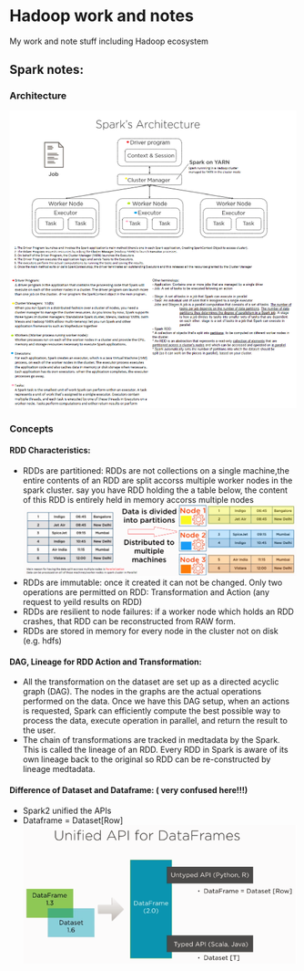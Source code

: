 # Hadoop work and notes
My work and note stuff including Hadoop ecosystem
 
## Spark notes:
### Architecture
![alt](https://github.com/kangli914/hadoopwork/blob/master/spark/spark_architecture_notesadded.png "Spark running in Hadoop clusters managed by YARN")

### Concepts
#### RDD Characteristics:
* RDDs are partitioned: RDDs are not collections on a single machine,the entire contents of an RDD are split accorss multiple worker nodes in the spark cluster.
say you have RDD holding the a table below, the content of this RDD is entirely held in memory accorss multiple nodes
![alt](https://github.com/kangli914/hadoopwork/blob/master/spark/RDD.png "RDD")
* RDDs are immutable: once it created it can not be changed. Only two operations are permitted on RDD: Transformation and Action (any request to yeild results on RDD)
* RDDs are resilient to node failures: if a worker node which holds an RDD crashes, that RDD can be reconstructed from RAW form.
* RDDs are stored in memory for every node in the cluster not on disk (e.g. hdfs)

#### DAG, Lineage for RDD Action and Transformation:
* All the transformation on the dataset are set up as a directed acyclic graph (DAG). The nodes in the graphs are the actual operations performed on the data. Once we have this DAG setup, when an actions is requested, Spark can efficiently compute the best possible way to process the data, execute operation in parallel, and return the result to the user.
* The chain of transformations are tracked in medtadata by the Spark. This is called the lineage of an RDD. Every RDD in Spark is aware of its own lineage back to the original so RDD can be re-constructed by lineage medtadata.

#### Difference of Dataset and Dataframe: ( very confused here!!!)
* Spark2 unified the APIs
* Dataframe = Dataset[Row]
![alt](https://github.com/kangli914/hadoopwork/blob/master/spark/dataframe_dataset.png "dataset")